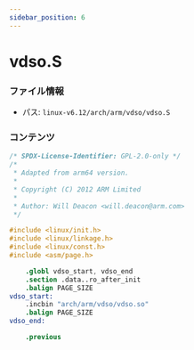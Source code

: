 ```yaml
---
sidebar_position: 6
---
```

# vdso.S

### ファイル情報

- パス: `linux-v6.12/arch/arm/vdso/vdso.S`

### コンテンツ

```S
/* SPDX-License-Identifier: GPL-2.0-only */
/*
 * Adapted from arm64 version.
 *
 * Copyright (C) 2012 ARM Limited
 *
 * Author: Will Deacon <will.deacon@arm.com>
 */

#include <linux/init.h>
#include <linux/linkage.h>
#include <linux/const.h>
#include <asm/page.h>

	.globl vdso_start, vdso_end
	.section .data..ro_after_init
	.balign PAGE_SIZE
vdso_start:
	.incbin "arch/arm/vdso/vdso.so"
	.balign PAGE_SIZE
vdso_end:

	.previous

```
